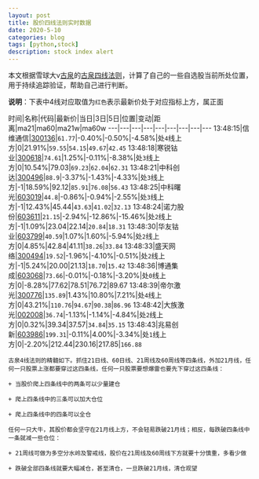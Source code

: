 ```yaml
---
layout: post
title: 股价四线法则实时数据
date: 2020-5-10
categories: blog
tags: [python,stock]
description: stock index alert
---
```



本文根据雪球大v[古泉](https://xueqiu.com/u/7148646888)的[古泉四线法则](https://xueqiu.com/7148646888/130498192)，计算了自己的一些自选股当前所处位置，用于持续追踪验证，帮助自己进行判断。

**说明**：下表中4线对应取值为`红色`表示最新价处于对应指标上方，属正面

时间|名称|代码|最新价|当日|3日|5日|位置|变动|距离|ma21|ma60|ma21w|ma60w
---|---|---|---|---|---|---|---|---
13:48:15|信维通信|[300136](https://xueqiu.com/S/SZ300136)|`61.77`|-0.40%|-0.50%|-4.58%|处`4`线上方|0|21.91%|`59.55`|`54.15`|`49.67`|`42.45`
13:48:18|寒锐钴业|[300618](https://xueqiu.com/S/SZ300618)|`74.61`|1.25%|-0.11%|-8.38%|处`3`线上方|0|10.54%|79.03|`69.23`|`62.04`|`62.31`
13:48:21|中科创达|[300496](https://xueqiu.com/S/SZ300496)|`88.9`|-3.37%|-1.43%|-4.33%|处`3`线上方|-1|18.59%|92.12|`85.91`|`76.08`|`56.43`
13:48:25|中科曙光|[603019](https://xueqiu.com/S/SH603019)|`44.8`|-0.86%|-0.94%|-2.55%|处`3`线上方|-1|12.43%|45.44|`43.63`|`41.02`|`32.13`
13:48:24|诺力股份|[603611](https://xueqiu.com/S/SH603611)|`21.15`|-2.94%|-12.86%|-15.46%|处`2`线上方|-1|1.09%|23.04|22.14|`20.84`|`18.31`
13:48:30|华友钴业|[603799](https://xueqiu.com/S/SH603799)|`40.59`|1.07%|1.60%|-5.94%|处`2`线上方|0|4.85%|42.84|41.11|`38.26`|`33.84`
13:48:33|盛天网络|[300494](https://xueqiu.com/S/SZ300494)|`19.52`|-1.96%|-4.10%|-0.51%|处`2`线上方|-1|5.24%|20.00|21.13|`18.70`|`15.42`
13:48:36|博通集成|[603068](https://xueqiu.com/S/SH603068)|`73.66`|-0.01%|-0.18%|-3.20%|处`0`线上方|0|-8.28%|77.62|78.51|76.72|89.67
13:48:39|帝尔激光|[300776](https://xueqiu.com/S/SZ300776)|`135.89`|1.43%|10.80%|7.21%|处`4`线上方|0|43.21%|`110.76`|`94.67`|`90.38`|`86.96`
13:48:42|大族激光|[002008](https://xueqiu.com/S/SZ002008)|`36.74`|-1.13%|-1.14%|-4.84%|处`2`线上方|0|0.32%|39.34|37.57|`34.84`|`35.15`
13:48:43|兆易创新|[603986](https://xueqiu.com/S/SH603986)|`199.31`|-0.11%|4.00%|-3.34%|处`1`线上方|0|-2.20%|212.44|230.16|217.85|`166.88`

```
古泉4线法则的精髓如下。抓住21日线、60日线、21周线及60周线等四条线，外加21月线，任何一只股票上涨都要穿过这四条线，任何一只股票要想爆雷也要先下穿过这四条线：

+ 当股价爬上四条线中的两条可以少量建仓

+ 爬上四条线中的三条可以加大仓位

+ 爬上四条线中的四条可以全仓

任何一只大牛，其股价都会坚守在21月线上方，不会轻易跌破21月线；相反，每跌破四条线中一条就减一些仓位：

+ 21周线可做为多空分水岭及警戒线，股价在21周线及60周线下方就要十分慎重，多看少做

+ 跌破全部四条线就要大幅减仓，甚至清仓，一旦跌破21月线，清仓观望
```
